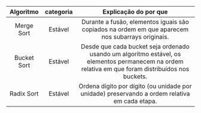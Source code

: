 |Algoritmo   |categoria | Explicação do por que                                                                                                                            |
|:----------:|:--------:|:------------------------------------------------------------------------------------------------------------------------------------------------:|
|Merge Sort  |	Estável |	Durante a fusão, elementos iguais são copiados na ordem em que aparecem nos subarrays originais.                                                 |
|Bucket Sort |	Estável |	Desde que cada bucket seja ordenado usando um algoritmo estável, os elementos permanecem na ordem relativa em que foram distribuídos nos buckets.|
|Radix Sort  |	Estável |	Ordena dígito por dígito (ou unidade por unidade) preservando a ordem relativa em cada etapa.    
